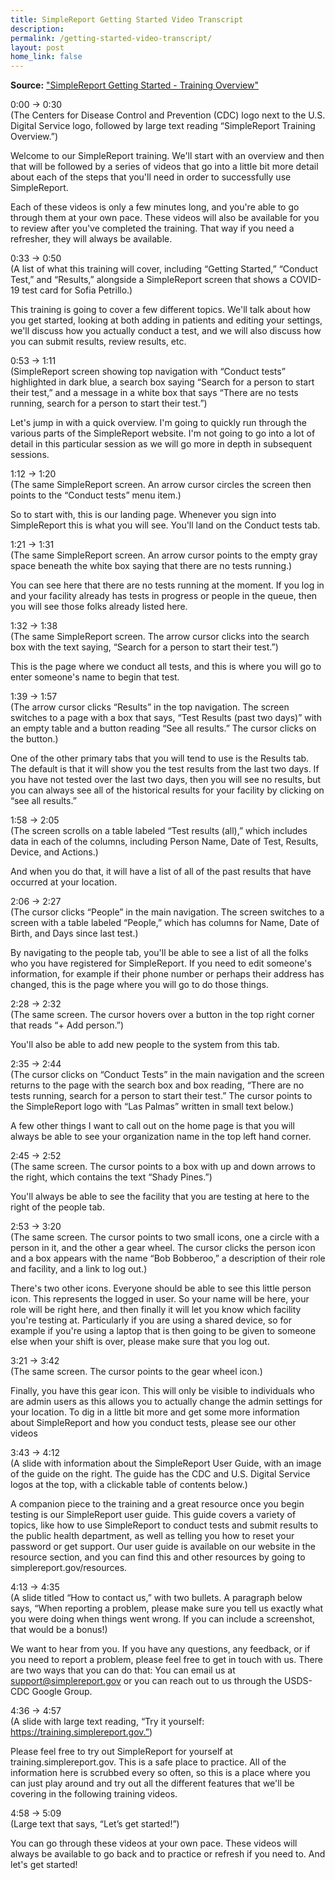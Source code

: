 ```yaml
---
title: SimpleReport Getting Started Video Transcript
description: 
permalink: /getting-started-video-transcript/
layout: post
home_link: false
---
```


**Source:** ["SimpleReport Getting Started - Training Overview"](www.youtube.com/watch?v=qVkeizogmeQ)

0:00 → 0:30  
(The Centers for Disease Control and Prevention (CDC) logo next to the U.S. Digital Service logo, followed by large text reading “SimpleReport Training Overview.”)

Welcome to our SimpleReport training. We'll start with an overview and then that will be followed by a series of videos that go into a little bit more detail about each of the steps that you'll need in order to successfully use SimpleReport.

Each of these videos is only a few minutes long, and you're able to go through them at your own pace. These videos will also be available for you to review after you've completed the training. That way if you need a refresher, they will always be available.

0:33 → 0:50  
(A list of what this training will cover, including “Getting Started,” “Conduct Test,” and “Results,” alongside a SimpleReport screen that shows a COVID-19 test card for Sofia Petrillo.)

This training is going to cover a few different topics. We'll talk about how you get started, looking at both adding in patients and editing your settings, we'll discuss how you actually conduct a test, and we will also discuss how you can submit results, review results, etc.

0:53 → 1:11  
(SimpleReport screen showing top navigation with “Conduct tests” highlighted in dark blue, a search box saying “Search for a person to start their test,” and a message in a white box that says “There are no tests running, search for a person to start their test.”)

Let's jump in with a quick overview. I'm going to quickly run through the various parts of the SimpleReport website. I'm not going to go into a lot of detail in this particular session as we will go more in depth in subsequent sessions.

1:12 → 1:20  
(The same SimpleReport screen. An arrow cursor circles the screen then points to the “Conduct tests” menu item.)

So to start with, this is our landing page. Whenever you sign into SimpleReport this is what you will see. You'll land on the Conduct tests tab.

1:21 → 1:31  
(The same SimpleReport screen. An arrow cursor points to the empty gray space beneath the white box saying that there are no tests running.)

You can see here that there are no tests running at the moment. If you log in and your facility already has tests in progress or people in the queue, then you will see those folks already listed here.

1:32 → 1:38  
(The same SimpleReport screen. The arrow cursor clicks into the search box with the text saying, “Search for a person to start their test.”)

This is the page where we conduct all tests, and this is where you will go to enter someone's name to begin that test.

1:39 → 1:57  
(The arrow cursor clicks “Results” in the top navigation. The screen switches to a page with a box that says, “Test Results (past two days)” with an empty table and a button reading “See all results.” The cursor clicks on the button.)

One of the other primary tabs that you will tend to use is the Results tab. The default is that it will show you the test results from the last two days. If you have not tested over the last two days, then you will see no results, but you can always see all of the historical results for your facility by clicking on “see all results.”

1:58 → 2:05  
(The screen scrolls on a table labeled “Test results (all),” which includes data in each of the columns, including Person Name, Date of Test, Results, Device, and Actions.)

And when you do that, it will have a list of all of the past results that have occurred at your location.

2:06 → 2:27  
(The cursor clicks “People” in the main navigation. The screen switches to a screen with a table labeled “People,” which has columns for Name, Date of Birth, and Days since last test.)

By navigating to the people tab, you'll be able to see a list of all the folks who you have registered for SimpleReport. If you need to edit someone's information, for example if their phone number or perhaps their address has changed, this is the page where you will go to do those things.

2:28 → 2:32  
(The same screen. The cursor hovers over a button in the top right corner that reads “+ Add person.”)

You'll also be able to add new people to the system from this tab.

2:35 → 2:44  
(The cursor clicks on “Conduct Tests” in the main navigation and the screen returns to the page with the search box and box reading, “There are no tests running, search for a person to start their test.” The cursor points to the SimpleReport logo with “Las Palmas” written in small text below.)

A few other things I want to call out on the home page is that you will always be able to see your organization name in the top left hand corner.

2:45 → 2:52  
(The same screen. The cursor points to a box with up and down arrows to the right, which contains the text “Shady Pines.”)

You'll always be able to see the facility that you are testing at here to the right of the people tab.

2:53 → 3:20  
(The same screen. The cursor points to two small icons, one a circle with a person in it, and the other a gear wheel. The cursor clicks the person icon and a box appears with the name “Bob Bobberoo,” a description of their role and facility, and a link to log out.)

There's two other icons. Everyone should be able to see this little person icon. This represents the logged in user. So your name will be here, your role will be right here, and then finally it will let you know which facility you're testing at. Particularly if you are using a shared device, so for example if you're using a laptop that is then going to be given to someone else when your shift is over, please make sure that you log out.

3:21 → 3:42  
(The same screen. The cursor points to the gear wheel icon.)

Finally, you have this gear icon. This will only be visible to individuals who are admin users as this allows you to actually change the admin settings for your location. To dig in a little bit more and get some more information about SimpleReport and how you conduct tests, please see our other videos

3:43 → 4:12  
(A slide with information about the SimpleReport User Guide, with an image of the guide on the right. The guide has the CDC and U.S. Digital Service logos at the top, with a clickable table of contents below.)

A companion piece to the training and a great resource once you begin testing is our SimpleReport user guide. This guide covers a variety of topics, like how to use SimpleReport to conduct tests and submit results to the public health department, as well as telling you how to reset your password or get support. Our user guide is available on our website in the resource section, and you can find this and other resources by going to
simplereport.gov/resources.

4:13 → 4:35  
(A slide titled “How to contact us,” with two bullets. A paragraph below says, “When reporting a problem, please make sure you tell us exactly what you were doing when things went wrong. If you can include a screenshot, that would be a bonus!)

We want to hear from you. If you have any questions, any feedback, or if you need to report a problem, please feel free to get in touch with us. There are two ways that you can do that: You can email us at support@simplereport.gov or you can reach out to us through the USDS- CDC Google Group.

4:36 → 4:57  
(A slide with large text reading, “Try it yourself: https://training.simplereport.gov.”)

Please feel free to try out SimpleReport for yourself at training.simplereport.gov. This
is a safe place to practice. All of the information here is scrubbed every so often, so this is a place where you can just play around and try out all the different features that we'll be covering in the following training videos.

4:58 → 5:09  
(Large text that says, “Let’s get started!”)

You can go through these videos at your own pace. These videos will always be available to go back and to practice or refresh if you need to. And let's get started!
